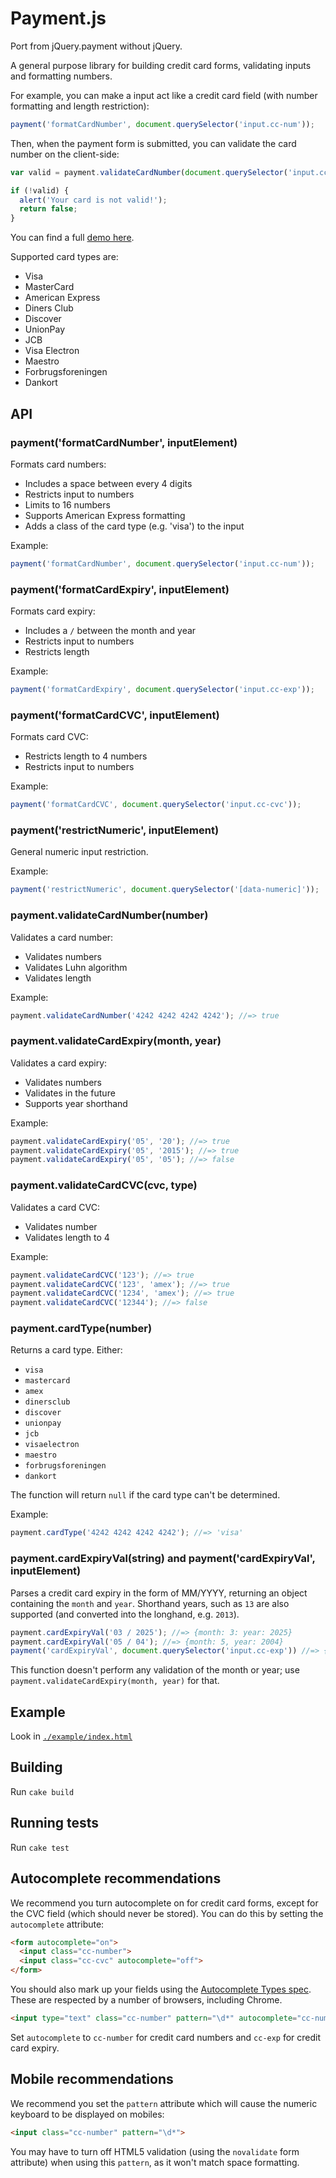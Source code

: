 # Payment.js

Port from jQuery.payment without jQuery.

A general purpose library for building credit card forms, validating inputs and formatting numbers.

For example, you can make a input act like a credit card field (with number formatting and length restriction):

``` javascript
payment('formatCardNumber', document.querySelector('input.cc-num'));
```

Then, when the payment form is submitted, you can validate the card number on the client-side:

``` javascript
var valid = payment.validateCardNumber(document.querySelector('input.cc-num').value);

if (!valid) {
  alert('Your card is not valid!');
  return false;
}
```

You can find a full [demo here](http://mukhortov.github.io/jquery.payment/example).

Supported card types are:

* Visa
* MasterCard
* American Express
* Diners Club
* Discover
* UnionPay
* JCB
* Visa Electron
* Maestro
* Forbrugsforeningen
* Dankort

## API

### payment('formatCardNumber', inputElement)

Formats card numbers:

* Includes a space between every 4 digits
* Restricts input to numbers
* Limits to 16 numbers
* Supports American Express formatting
* Adds a class of the card type (e.g. 'visa') to the input

Example:

``` javascript
payment('formatCardNumber', document.querySelector('input.cc-num'));
```

### payment('formatCardExpiry', inputElement)

Formats card expiry:

* Includes a `/` between the month and year
* Restricts input to numbers
* Restricts length

Example:

``` javascript
payment('formatCardExpiry', document.querySelector('input.cc-exp'));
```

### payment('formatCardCVC', inputElement)

Formats card CVC:

* Restricts length to 4 numbers
* Restricts input to numbers

Example:

``` javascript
payment('formatCardCVC', document.querySelector('input.cc-cvc'));
```

### payment('restrictNumeric', inputElement)

General numeric input restriction.

Example:

``` javascript
payment('restrictNumeric', document.querySelector('[data-numeric]'));
```

### payment.validateCardNumber(number)

Validates a card number:

* Validates numbers
* Validates Luhn algorithm
* Validates length

Example:

``` javascript
payment.validateCardNumber('4242 4242 4242 4242'); //=> true
```

### payment.validateCardExpiry(month, year)

Validates a card expiry:

* Validates numbers
* Validates in the future
* Supports year shorthand

Example:

``` javascript
payment.validateCardExpiry('05', '20'); //=> true
payment.validateCardExpiry('05', '2015'); //=> true
payment.validateCardExpiry('05', '05'); //=> false
```

### payment.validateCardCVC(cvc, type)

Validates a card CVC:

* Validates number
* Validates length to 4

Example:

``` javascript
payment.validateCardCVC('123'); //=> true
payment.validateCardCVC('123', 'amex'); //=> true
payment.validateCardCVC('1234', 'amex'); //=> true
payment.validateCardCVC('12344'); //=> false
```

### payment.cardType(number)

Returns a card type. Either:

* `visa`
* `mastercard`
* `amex`
* `dinersclub`
* `discover`
* `unionpay`
* `jcb`
* `visaelectron`
* `maestro`
* `forbrugsforeningen`
* `dankort`

The function will return `null` if the card type can't be determined.

Example:

``` javascript
payment.cardType('4242 4242 4242 4242'); //=> 'visa'
```

### payment.cardExpiryVal(string) and payment('cardExpiryVal', inputElement)

Parses a credit card expiry in the form of MM/YYYY, returning an object containing the `month` and `year`. Shorthand years, such as `13` are also supported (and converted into the longhand, e.g. `2013`).

``` javascript
payment.cardExpiryVal('03 / 2025'); //=> {month: 3: year: 2025}
payment.cardExpiryVal('05 / 04'); //=> {month: 5, year: 2004}
payment('cardExpiryVal', document.querySelector('input.cc-exp')) //=> {month: 4, year: 2020}
```

This function doesn't perform any validation of the month or year; use `payment.validateCardExpiry(month, year)` for that.

## Example

Look in [`./example/index.html`](example/index.html)

## Building

Run `cake build`

## Running tests

Run `cake test`

## Autocomplete recommendations

We recommend you turn autocomplete on for credit card forms, except for the CVC field (which should never be stored). You can do this by setting the `autocomplete` attribute:

``` html
<form autocomplete="on">
  <input class="cc-number">
  <input class="cc-cvc" autocomplete="off">
</form>
```

You should also mark up your fields using the [Autocomplete Types spec](http://wiki.whatwg.org/wiki/Autocomplete_Types). These are respected by a number of browsers, including Chrome.

``` html
<input type="text" class="cc-number" pattern="\d*" autocomplete="cc-number" placeholder="Card number" required>
```

Set `autocomplete` to `cc-number` for credit card numbers and `cc-exp` for credit card expiry.

## Mobile recommendations

We recommend you set the `pattern` attribute which will cause the numeric keyboard to be displayed on mobiles:

``` html
<input class="cc-number" pattern="\d*">
```

You may have to turn off HTML5 validation (using the `novalidate` form attribute) when using this `pattern`, as it won't match space formatting.
